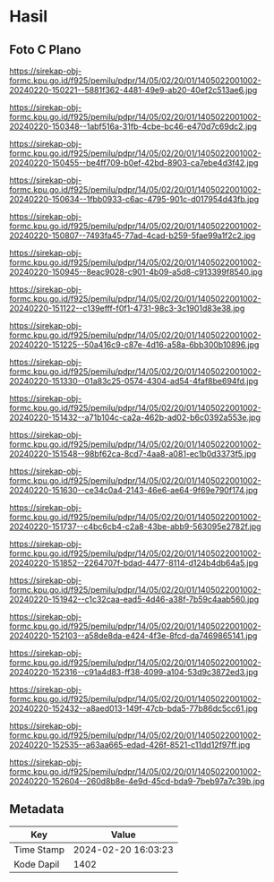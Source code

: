 # Hasil

## Foto C Plano

https://sirekap-obj-formc.kpu.go.id/f925/pemilu/pdpr/14/05/02/20/01/1405022001002-20240220-150221--5881f362-4481-49e9-ab20-40ef2c513ae6.jpg

https://sirekap-obj-formc.kpu.go.id/f925/pemilu/pdpr/14/05/02/20/01/1405022001002-20240220-150348--1abf516a-31fb-4cbe-bc46-e470d7c69dc2.jpg

https://sirekap-obj-formc.kpu.go.id/f925/pemilu/pdpr/14/05/02/20/01/1405022001002-20240220-150455--be4ff709-b0ef-42bd-8903-ca7ebe4d3f42.jpg

https://sirekap-obj-formc.kpu.go.id/f925/pemilu/pdpr/14/05/02/20/01/1405022001002-20240220-150634--1fbb0933-c6ac-4795-901c-d017954d43fb.jpg

https://sirekap-obj-formc.kpu.go.id/f925/pemilu/pdpr/14/05/02/20/01/1405022001002-20240220-150807--7493fa45-77ad-4cad-b259-5fae99a1f2c2.jpg

https://sirekap-obj-formc.kpu.go.id/f925/pemilu/pdpr/14/05/02/20/01/1405022001002-20240220-150945--8eac9028-c901-4b09-a5d8-c913399f8540.jpg

https://sirekap-obj-formc.kpu.go.id/f925/pemilu/pdpr/14/05/02/20/01/1405022001002-20240220-151122--c139efff-f0f1-4731-98c3-3c1901d83e38.jpg

https://sirekap-obj-formc.kpu.go.id/f925/pemilu/pdpr/14/05/02/20/01/1405022001002-20240220-151225--50a416c9-c87e-4d16-a58a-6bb300b10896.jpg

https://sirekap-obj-formc.kpu.go.id/f925/pemilu/pdpr/14/05/02/20/01/1405022001002-20240220-151330--01a83c25-0574-4304-ad54-4faf8be694fd.jpg

https://sirekap-obj-formc.kpu.go.id/f925/pemilu/pdpr/14/05/02/20/01/1405022001002-20240220-151432--a71b104c-ca2a-462b-ad02-b6c0392a553e.jpg

https://sirekap-obj-formc.kpu.go.id/f925/pemilu/pdpr/14/05/02/20/01/1405022001002-20240220-151548--98bf62ca-8cd7-4aa8-a081-ec1b0d3373f5.jpg

https://sirekap-obj-formc.kpu.go.id/f925/pemilu/pdpr/14/05/02/20/01/1405022001002-20240220-151630--ce34c0a4-2143-46e6-ae64-9f69e790f174.jpg

https://sirekap-obj-formc.kpu.go.id/f925/pemilu/pdpr/14/05/02/20/01/1405022001002-20240220-151737--c4bc6cb4-c2a8-43be-abb9-563095e2782f.jpg

https://sirekap-obj-formc.kpu.go.id/f925/pemilu/pdpr/14/05/02/20/01/1405022001002-20240220-151852--2264707f-bdad-4477-8114-d124b4db64a5.jpg

https://sirekap-obj-formc.kpu.go.id/f925/pemilu/pdpr/14/05/02/20/01/1405022001002-20240220-151942--c1c32caa-ead5-4d46-a38f-7b59c4aab560.jpg

https://sirekap-obj-formc.kpu.go.id/f925/pemilu/pdpr/14/05/02/20/01/1405022001002-20240220-152103--a58de8da-e424-4f3e-8fcd-da7469865141.jpg

https://sirekap-obj-formc.kpu.go.id/f925/pemilu/pdpr/14/05/02/20/01/1405022001002-20240220-152316--c91a4d83-ff38-4099-a104-53d9c3872ed3.jpg

https://sirekap-obj-formc.kpu.go.id/f925/pemilu/pdpr/14/05/02/20/01/1405022001002-20240220-152432--a8aed013-149f-47cb-bda5-77b86dc5cc61.jpg

https://sirekap-obj-formc.kpu.go.id/f925/pemilu/pdpr/14/05/02/20/01/1405022001002-20240220-152535--a63aa665-edad-426f-8521-c11dd12f97ff.jpg

https://sirekap-obj-formc.kpu.go.id/f925/pemilu/pdpr/14/05/02/20/01/1405022001002-20240220-152604--260d8b8e-4e9d-45cd-bda9-7beb97a7c39b.jpg


## Metadata

| Key        | Value               |
| ---------- | ------------------- |
| Time Stamp | 2024-02-20 16:03:23 |
| Kode Dapil | 1402                |



